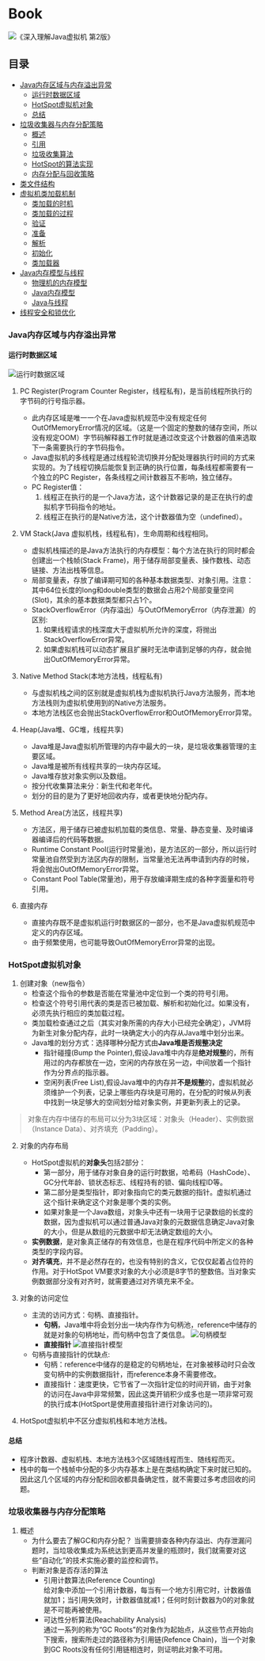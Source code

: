 # Book
![](/imgs/jvm/jvm-book.jpg "《深入理解Java虚拟机 第2版》")

## 目录

- [Java内存区域与内存溢出异常](#user-content-OOM)
    - [运行时数据区域](#user-content-RUNTIME-AREA)
    - [HotSpot虚拟机对象](#user-content-HOTSPOT-OBJ)
    - [总结](#user-content-OOM-SUMMARY)
- [垃圾收集器与内存分配策略](#user-content-GC-MECHINE-AND-MEMORY-ALLOCATION-STRATEGY)
    - [概述](#user-content-GC-OVERVIEW)
    - [引用](#user-content-REFERENCE)
    - [垃圾收集算法](#user-content-GC-ARITHMETHIC)
    - [HotSpot的算法实现](#user-content-HOTSPOT)
    - [内存分配与回收策略](#user-content-MEMORY-ALLOCATION-STRATEGY)
- [类文件结构](#user-content-CLASS-FILE-STRUCTURE)
- [虚拟机类加载机制](#user-content-CLASSLOADER)
    - [类加载的时机](#user-content-CLASS-LOAD-TIME)
    - [类加载的过程](#user-content-CLASS-LOAD-PROCESS)
    - [验证](#user-content-FILE-VALIDATION)
    - [准备](#user-content-FILE-PREPARE)
    - [解析](#user-content-FILE-ANALYSIS)
    - [初始化](#user-content-FILE-INIT)
    - [类加载器](#user-content-CLASSLOADER-MECHINE)
- [Java内存模型与线程](#user-content-MEMORY-MODEL-AND_THREAD)
    - [物理机的内存模型](#user-content-PHYSIC-MEMORY-MODEL)
    - [Java内存模型](#user-content-JAVA-MEMORY-MODEL)
    - [Java与线程](#user-content-JAVA-AND-THREAD)
- [线程安全和锁优化](#user-content-THREAD-SECURITY-AND-LOCK-OPTIMIZE)

### <a id="OOM">Java内存区域与内存溢出异常</a>

#### <a id="RUNTIME-AREA">运行时数据区域</a>
![运行时数据区域](/imgs/jvm/jvm-1.png)

1. PC Register(Program Counter Register，线程私有)，是当前线程所执行的字节码的行号指示器。
    - 此内存区域是唯一一个在Java虚拟机规范中没有规定任何OutOfMemoryError情况的区域。（这是一个固定的整数的储存空间，所以没有规定OOM）字节码解释器工作时就是通过改变这个计数器的值来选取下一条需要执行的字节码指令。
    - Java虚拟机的多线程是通过线程轮流切换并分配处理器执行时间的方式来实现的。为了线程切换后能恢复到正确的执行位置，每条线程都需要有一个独立的PC Register，各条线程之间计数器互不影响，独立储存。
    - PC Register值：
        1. 线程正在执行的是一个Java方法，这个计数器记录的是正在执行的虚拟机字节码指令的地址。
        2. 线程正在执行的是Native方法，这个计数器值为空（undefined）。

2. VM Stack(Java 虚拟机栈，线程私有)，生命周期和线程相同。
    - 虚拟机栈描述的是Java方法执行的内存模型：每个方法在执行的同时都会创建出一个栈帧(Stack Frame)，用于储存局部变量表、操作数栈、动态链接、方法出栈等信息。
    - 局部变量表，存放了编译期可知的各种基本数据类型、对象引用。注意：其中64位长度的long和double类型的数据会占用2个局部变量空间(Slot)，其余的基本数据类型都只占1个。
    - StackOverflowError（内存溢出）与OutOfMemoryError（内存泄漏）的区别:
        1. 如果线程请求的栈深度大于虚拟机所允许的深度，将抛出StackOverflowError异常。
        2. 如果虚拟机栈可以动态扩展且扩展时无法申请到足够的内存，就会抛出OutOfMemoryError异常。

3. Native Method Stack(本地方法栈，线程私有)
    - 与虚拟机栈之间的区别就是虚拟机栈为虚拟机执行Java方法服务，而本地方法栈则为虚拟机使用到的Native方法服务。
    - 本地方法栈区也会抛出StackOverflowError和OutOfMemoryError异常。

4. Heap(Java堆、GC堆，线程共享)
    - Java堆是Java虚拟机所管理的内存中最大的一块，是垃圾收集器管理的主要区域。
    - Java堆是被所有线程共享的一块内存区域。
    - Java堆存放对象实例以及数组。
    - 按分代收集算法来分：新生代和老年代。
    - 划分的目的是为了更好地回收内存，或者更快地分配内存。

5. Method Area(方法区，线程共享)
    - 方法区，用于储存已被虚拟机加载的类信息、常量、静态变量、及时编译器编译后的代码等数据。
    - Runtime Constant Pool(运行时常量池)，是方法区的一部分，所以运行时常量池自然受到方法区内存的限制，当常量池无法再申请到内存的时候，将会抛出OutOfMemoryError异常。
    - Constant Pool Table(常量池)，用于存放编译期生成的各种字面量和符号引用。

6. 直接内存
    - 直接内存既不是虚拟机运行时数据区的一部分，也不是Java虚拟机规范中定义的内存区域。
    - 由于频繁使用，也可能导致OutOfMemoryError异常的出现。

### <a id="HOTSPOT-OBJ">HotSpot虚拟机对象</a>

1. 创建对象（new指令）
    - 检查这个指令的参数是否能在常量池中定位到一个类的符号引用。
    - 检查这个符号引用代表的类是否已被加载、解析和初始化过。如果没有，必须先执行相应的类加载过程。
    - 类加载检查通过之后（其实对象所需的内存大小已经完全确定），JVM将为新生对象分配内存，此时一块确定大小的内存从Java堆中划分出来。
    - Java堆的划分方式：选择哪种分配方式由**Java堆是否规整决定**
        - 指针碰撞(Bump the Pointer),假设Java堆中内存是**绝对规整**的，所有用过的内存都放在一边，空闲的内存放在另一边，中间放着一个指针作为分界点的指示器。
        - 空闲列表(Free List),假设Java堆中的内存并**不是规整**的，虚拟机就必须维护一个列表，记录上哪些内存块是可用的，在分配的时候从列表中找到一块足够大的空间划分给对象实例，并更新列表上的记录。

> 对象在内存中储存的布局可以分为3块区域：对象头（Header）、实例数据（Instance Data）、对齐填充（Padding）。
2. 对象的内存布局
    - HotSpot虚拟机的**对象头**包括2部分：
        - 第一部分，用于储存对象自身的运行时数据，哈希码（HashCode）、GC分代年龄、锁状态标志、线程持有的锁、偏向线程ID等。
        - 第二部分是类型指针，即对象指向它的类元数据的指针。虚拟机通过这个指针来确定这个对象是哪个类的实例。
        - 如果对象是一个Java数组，对象头中还有一块用于记录数组的长度的数据，因为虚拟机可以通过普通Java对象的元数据信息确定Java对象的大小，但是从数组的元数据中却无法确定数组的大小。
    - **实例数据**，是对象真正储存的有效信息，也是在程序代码中所定义的各种类型的字段内容。
    - **对齐填充**，并不是必然存在的，也没有特别的含义，它仅仅起着占位符的作用。对于HotSpot VM要求对象的大小必须是8字节的整数倍。当对象实例数据部分没有对齐时，就需要通过对齐填充来不全。

3. 对象的访问定位
    - 主流的访问方式：句柄、直接指针。
        - **句柄**，Java堆中将会划分出一块内存作为句柄池，reference中储存的就是对象的句柄地址，而句柄中包含了类信息。
        ![句柄模型](/imgs/jvm/jvm-2.png)
        - **直接指针**
        ![直接指针模型](/imgs/jvm/jvm-3.png)
    - 句柄与直接指针的优缺点:
        - 句柄：reference中储存的是稳定的句柄地址，在对象被移动时只会改变句柄中的实例数据指针，而reference本身不需要修改。
        - 直接指针：速度更快，它节省了一次指针定位的时间开销，由于对象的访问在Java中非常频繁，因此这类开销积少成多也是一项非常可观的执行成本(HotSport是使用直接指针进行对象访问的)。

4. HotSpot虚拟机中不区分虚拟机栈和本地方法栈。

#### <a id="OOM-SUMMARY">总结</a>
- 程序计数器、虚拟机栈、本地方法栈3个区域随线程而生、随线程而灭。
- 栈中的每一个栈帧中分配的多少内存基本上是在类结构确定下来时就已知的。因此这几个区域的内存分配和回收都具备确定性，就不需要过多考虑回收的问题。

### <a id="GC-MECHINE-AND-MEMORY-ALLOCATION-STRATEGY">垃圾收集器与内存分配策略</a>

1. 概述
    - 为什么要去了解GC和内存分配？
    当需要排查各种内存溢出、内存泄漏问题时，当垃圾收集成为系统达到更高并发量的瓶颈时，我们就需要对这些“自动化”的技术实施必要的监控和调节。
    - 判断对象是否存活的算法
        - 引用计数算法(Reference Counting)<br>
        给对象中添加一个引用计数器，每当有一个地方引用它时，计数器值就加1；当引用失效时，计数器值就减1；任何时刻计数器为0的对象就是不可能再被使用。
        - 可达性分析算法(Reachability Analysis)<br>
        通过一系列的称为“GC Roots”的对象作为起始点，从这些节点开始向下搜索，搜索所走过的路径称为引用链(Refence Chain)，当一个对象到GC Roots没有任何引用链相连时，则证明此对象不可用。
